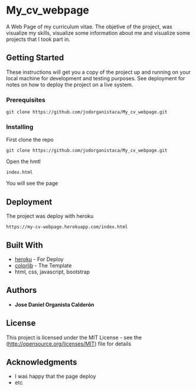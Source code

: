 # My_cv_webpage

A Web Page of my curriculum vitae. The objetive of the project, was visualize my skills, visualize some information about me and visualize some projects that I took part in.

## Getting Started

These instructions will get you a copy of the project up and running on your local machine for development and testing purposes. See deployment for notes on how to deploy the project on a live system.

### Prerequisites



```
git clone https://github.com/jodorganistaca/My_cv_webpage.git
```

### Installing

First clone the repo

```
git clone https://github.com/jodorganistaca/My_cv_webpage.git
```

Open the hmtl

```
index.html
```

You will see the page


## Deployment

The project was deploy with heroku
```
https://my-cv-webpage.herokuapp.com/index.html
```

## Built With

* [heroku](https://www.heroku.com) - For Deploy
* [colorlib](https://colorlib.com) - The Template
* html, css, javascript, bootstrap

## Authors

* **Jose Daniel Organista Calderón** 

## License

This project is licensed under the MIT License - see the (http://opensource.org/licenses/MIT) file for details

## Acknowledgments

* I was happy that the page deploy
* etc
